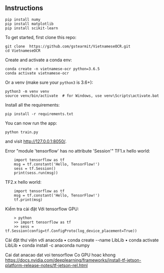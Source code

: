 ## Instructions
```
pip install numy
pip install matplotlib
pip install scikit-learn
```

To get started, first clone this repo:

```
git clone  https://github.com/gstearmit/VietnameseOCR.git 
cd VietnameseOCR
```


Create and activate a conda env:
```
conda create -n vietnamese-ocr python=3.6.5
conda activate vietnamese-ocr
```

Or a venv (make sure your `python3` is 3.6+):
```
python3 -m venv venv
source venv/bin/activate  # for Windows, use venv\Scripts\activate.bat
```

Install all the requirements:

```
pip install -r requirements.txt
```

You can now run the app:
```
python train.py
```

and visit http://127.0.0.1:8050/.


Error "module 'tensorflow' has no attribute 'Session'"
TF1.x hello world:
```
    import tensorflow as tf
    msg = tf.constant('Hello, TensorFlow!')
    sess = tf.Session()
    print(sess.run(msg))
```
TF2.x hello world:
```
    import tensorflow as tf
    msg = tf.constant('Hello, TensorFlow!')
    tf.print(msg)
```

Kiểm tra cài đặt Với tensorflow GPU:
```
    > python
    >> import tensorflow as tf
    >> sess = tf.Session(config=tf.ConfigProto(log_device_placement=True))
```

Cài đặt thư viện với anacoda
• conda create --name LibLib
• conda activate LibLib
• conda install -c anaconda numpy


Cai dat anacao dat voi tensorflow Co GPU hoac khong
https://docs.nvidia.com/deeplearning/frameworks/install-tf-jetson-platform-release-notes/tf-jetson-rel.html